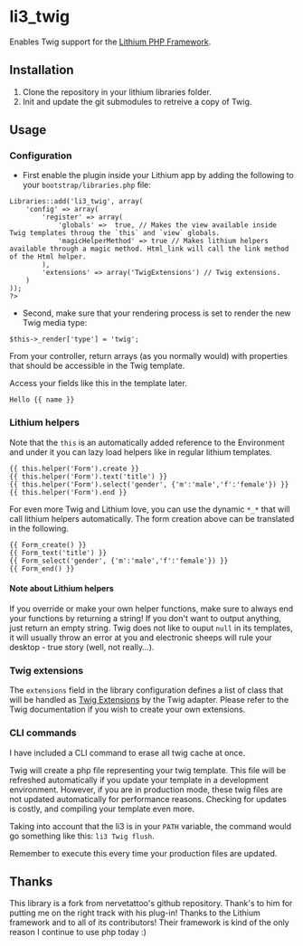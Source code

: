 # li3_twig

Enables Twig support for the [Lithium PHP Framework](https://github.com/UnionOfRAD/lithium).

## Installation

1. Clone the repository in your lithium libraries folder.
2. Init and update the git submodules to retreive a copy of Twig.

## Usage

### Configuration

- First enable the plugin inside your Lithium app by adding the following to your `bootstrap/libraries.php` file:

```
Libraries::add('li3_twig', array(
	'config' => array(
		'register' => array(
			'globals' =>  true, // Makes the view available inside Twig templates throug the `this` and `view` globals.
			'magicHelperMethod' => true // Makes lithium helpers available through a magic method. Html_link will call the link method of the Html helper.
		),
		'extensions' => array('TwigExtensions') // Twig extensions.
	)
));
?>
```

- Second, make sure that your rendering process is set to render the new Twig media type:

```
$this->_render['type'] = 'twig';
```

From your controller, return arrays (as you normally would) with properties that should be accessible in the Twig template.

Access your fields like this in the template later.

```
Hello {{ name }}
```

### Lithium helpers

Note that the `this` is an automatically added reference to the Environment and under it you can lazy load
helpers like in regular lithium templates.

```
{{ this.helper('Form').create }}
{{ this.helper('Form').text('title') }}
{{ this.helper('Form').select('gender', {'m':'male','f':'female'}) }}
{{ this.helper('Form').end }}
```

For even more Twig and Lithium love, you can use the dynamic `*_*` that will call lithium helpers automatically. The form creation above can be translated in the following.

```
{{ Form_create() }}
{{ Form_text('title') }}
{{ Form_select('gender', {'m':'male','f':'female'}) }}
{{ Form_end() }}
```

#### Note about Lithium helpers

If you override or make your own helper functions, make sure to always end your functions by returning a string! If you don't want to output anything, just return an empty string. Twig does not like to ouput `null` in its templates, it will usually throw an error at you and electronic sheeps will rule your desktop - true story (well, not really…).

### Twig extensions

The `extensions` field in the library configuration defines a list of class that will be handled as [Twig Extensions](http://twig.sensiolabs.org/doc/advanced.html#creating-an-extension) by the Twig adapter. Please refer to the Twig documentation if you wish to create your own extensions.

### CLI commands

I have included a CLI command to erase all twig cache at once.

Twig will create a php file representing your twig template. This file will be refreshed automatically if you update your template in a development environment. However, if you are in production mode, these twig files are not updated automatically for performance reasons. Checking for updates is costly, and compiling your template even more.

Taking into account that the li3 is in your `PATH` variable, the command would go something like this: `li3 Twig flush`.

Remember to execute this every time your production files are updated.

## Thanks

This library is a fork from nervetattoo's github repository. Thank's to him for putting me on the right track with his plug-in!
Thanks to the Lithium framework and to all of its contributors! Their framework is kind of the only reason I continue to use php today :)